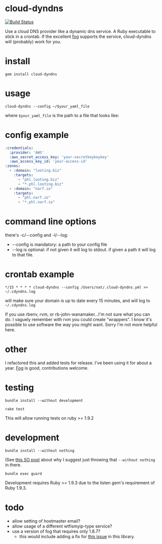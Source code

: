 # cloud-dyndns

[![Build
Status](https://travis-ci.org/natlownes/cloud-dyndns.png?branch=master)](https://travis-ci.org/natlownes/cloud-dyndns)

Use a cloud DNS provider like a dynamic dns service.  A Ruby executable to
stick in a crontab.  If the excellent [fog](http://fog.io/) supports the
service, cloud-dyndns will (probably) work for you.

# install

```
gem install cloud-dyndns
```

# usage

```
cloud-dyndns --config ~/$your_yaml_file
```

where `$your_yaml_file` is the path to a file that looks like:

# config example

```yaml
:credentials:
  :provider: 'AWS'
  :aws_secret_access_key: 'your-secretkeykeykey'
  :aws_access_key_id: 'your-access-id'
:zones:
  - :domain: "looting.biz"
    :targets:
      - "phl.looting.biz"
      - "*.phl.looting.biz"
  - :domain: "narf.io"
    :targets:
      - "phl.narf.io"
      - "*.phl.narf.io"
```

# command line options

there's -c/--config and -l/--log:

* --config is mandatory:  a path to your config file
* --log is optional:  if not given it will log to stdout.  if given a path it
  will log to that file.

# crontab example

```
*/15 * * * * cloud-dyndns --config /Users/nat/.cloud-dyndns.yml >> ~/.cdyndns.log
```

will make sure your domain is up to date every 15 minutes, and will log to
`~/.cdyndns.log`

If you use rbenv, rvm, or rb-john-wanamaker...I'm not sure what you can do.  I
vaguely remember with rvm you could create "wrappers".  I know it's possible to
use software the way you might want.  Sorry I'm not more helpful here.

# other

I refactored this and added tests for release.  I've been using it for about a
year.  [Fog](http://fog.io/) is good, contributions welcome.

# testing

```
bundle install --without development
```

```
rake test
```

This will allow running tests on ruby >= 1.9.2

# development

```
bundle install --without nothing
```

(See [this SO
post](http://stackoverflow.com/questions/4118055/rails-bundler-doesnt-install-gems-inside-a-group)
about why I suggest just throwing that `--without nothing` in there.

```
bundle exec guard
```

Development requires Ruby >= 1.9.3 due to the listen gem's requirement of Ruby
1.9.3.

# todo

* allow setting of hostmaster email?
* allow usage of a different wtfismyip-type service?
* use a version of fog that requires only 1.8.7?
  * this would include adding a fix for [this
    issue](https://github.com/fog/fog/issues/1093) in this library.

